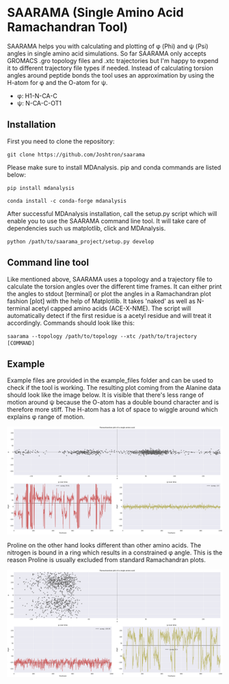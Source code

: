 # SAARAMA (Single Amino Acid Ramachandran Tool)

SAARAMA helps you with calculating and plotting of φ (Phi) and ψ (Psi) angles in single amino acid simulations. So far SAARAMA 
only accepts GROMACS .gro topology files and .xtc trajectories but I'm happy to expend it to different trajectory file types
if needed. Instead of calculating torsion angles around peptide bonds the tool uses an approximation by using the H-atom for
φ and the O-atom for ψ. 

* φ: H1-N-CA-C
* ψ: N-CA-C-OT1

## Installation

First you need to clone the repository:

```
git clone https://github.com/Joshtron/saarama
```

Please make sure to install MDAnalysis. pip and conda commands are listed below:

```
pip install mdanalysis
```

```
conda install -c conda-forge mdanalysis
```

After successful MDAnalysis installation, call the setup.py script which will enable you to use the SAARAMA command line 
tool. It will take care of dependencies such us matplotlib, click and MDAnalysis.

```
python /path/to/saarama_project/setup.py develop
```

## Command line tool

Like mentioned above, SAARAMA uses a topology and a trajectory file to calculate the torsion angles over the different time 
frames. It can either print the angles to stdout [terminal] or plot the angles in a Ramachandran plot fashion [plot] with 
the help of Matplotlib. It takes 'naked' as well as N-terminal acetyl capped amino acids (ACE-X-NME). The script will automatically detect if the first residue is a acetyl residue and will treat it accordingly.
Commands should look like this:

```
saarama --topology /path/to/topology --xtc /path/to/trajectory [COMMAND]
```

## Example

Example files are provided in the example_files folder and can be used to check if the tool is working. The resulting plot coming from the Alanine data should look like the image below. It is visible that there's less range of motion around ψ because the O-atom has a double bound character and is therefore more stiff. The H-atom has a lot of space to wiggle around which explains φ range of motion.

![](https://github.com/Joshtron/saarama/blob/master/saarama_project/example_files/alanine.png)

Proline on the other hand looks different than other amino acids. The nitrogen is bound in a ring which results in a constrained φ angle. This is the reason Proline is usually excluded from standard Ramachandran plots. 

![](https://github.com/Joshtron/saarama/blob/master/saarama_project/example_files/proline.png)
